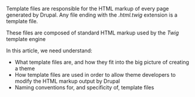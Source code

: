 Template files are responsible for the HTML markup of every page generated by Drupal. Any file ending with the _.html.twig_ extension is a template file.

These files are composed of standard HTML markup used by the _Twig_ template engine

In this article, we need understand:

* What template files are, and how they fit into the big picture of creating a theme
* How template files are used in order to allow theme developers to modify the HTML markup output by Drupal
* Naming conventions for, and specificity of, template files



